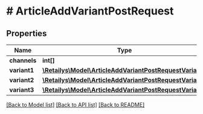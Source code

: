 # # ArticleAddVariantPostRequest

## Properties

Name | Type | Description | Notes
------------ | ------------- | ------------- | -------------
**channels** | **int[]** | Channels. | [optional]
**variant1** | [**\Retailys\Model\ArticleAddVariantPostRequestVariant1**](ArticleAddVariantPostRequestVariant1.md) |  | [optional]
**variant2** | [**\Retailys\Model\ArticleAddVariantPostRequestVariant2**](ArticleAddVariantPostRequestVariant2.md) |  | [optional]
**variant3** | [**\Retailys\Model\ArticleAddVariantPostRequestVariant3**](ArticleAddVariantPostRequestVariant3.md) |  | [optional]

[[Back to Model list]](../../README.md#models) [[Back to API list]](../../README.md#endpoints) [[Back to README]](../../README.md)
